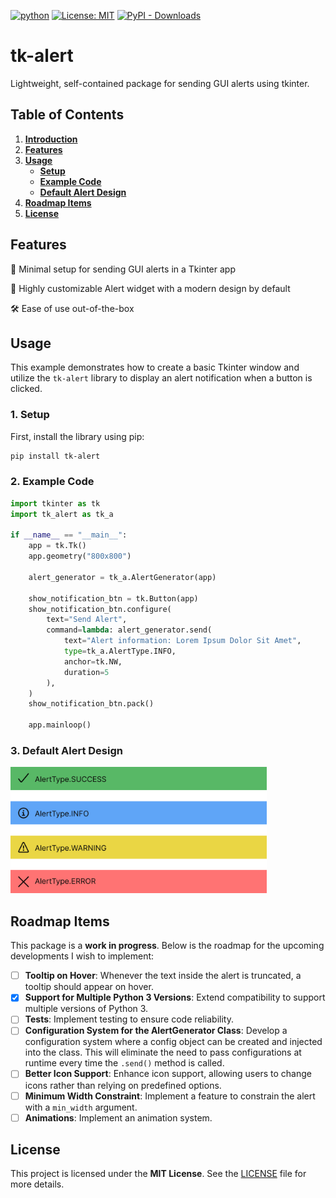 [![python](https://img.shields.io/badge/Python-3.10-3776AB.svg?style=flat&logo=python&logoColor=white)](https://www.python.org)
[![License: MIT](https://img.shields.io/badge/License-MIT-yellow.svg)](https://opensource.org/licenses/MIT)
[![PyPI - Downloads](https://img.shields.io/pypi/dm/tk-alert)](https://pypistats.org/packages/tk-alert)

# tk-alert

Lightweight, self-contained package for sending GUI alerts using tkinter.

## Table of Contents

1. **[Introduction](#tk-alert)**  
2. **[Features](#features)**  
3. **[Usage](#usage)**  
   - **[Setup](#1-setup)**  
   - **[Example Code](#2-example-code)**  
   - **[Default Alert Design](#3-default-alert-design)**  
5. **[Roadmap Items](#roadmap-items)**  
6. **[License](#license)**  
  
## Features

🚀 Minimal setup for sending GUI alerts in a Tkinter app

🎨 Highly customizable Alert widget with a modern design by default

🛠️ Ease of use out-of-the-box
  
## Usage

This example demonstrates how to create a basic Tkinter window and utilize the `tk-alert` library to display an alert notification when a button is clicked.

### 1. Setup

First, install the library using pip:

```sh
pip install tk-alert
```

### 2. Example Code

```python
import tkinter as tk
import tk_alert as tk_a

if __name__ == "__main__":
    app = tk.Tk()
    app.geometry("800x800")

    alert_generator = tk_a.AlertGenerator(app)

    show_notification_btn = tk.Button(app)
    show_notification_btn.configure(
        text="Send Alert",
        command=lambda: alert_generator.send(
            text="Alert information: Lorem Ipsum Dolor Sit Amet",
            type=tk_a.AlertType.INFO,
            anchor=tk.NW,
            duration=5
        ),
    )
    show_notification_btn.pack()

    app.mainloop()
```
### 3. Default Alert Design

<img src="https://raw.githubusercontent.com/DragosPancescu/tk-alert/1ea29609d33557d096d39468a062fed07ea59be1/resources/AlertsDesign.png" width="410" height="202">

## Roadmap Items

This package is a **work in progress**. Below is the roadmap for the upcoming developments I wish to implement:

- [ ] **Tooltip on Hover**: Whenever the text inside the alert is truncated, a tooltip should appear on hover.
- [x] **Support for Multiple Python 3 Versions**: Extend compatibility to support multiple versions of Python 3.
- [ ] **Tests**: Implement testing to ensure code reliability.
- [ ] **Configuration System for the AlertGenerator Class**: Develop a configuration system where a config object can be created and injected into the class. This will eliminate the need to pass configurations at runtime every time the `.send()` method is called.
- [ ] **Better Icon Support**: Enhance icon support, allowing users to change icons rather than relying on predefined options.
- [ ] **Minimum Width Constraint**: Implement a feature to constrain the alert with a `min_width` argument.
- [ ] **Animations**: Implement an animation system.

## License

This project is licensed under the **MIT License**. See the [LICENSE](https://github.com/DragosPancescu/tk-alert/blob/main/LICENSE.txt) file for more details.
